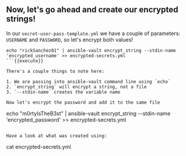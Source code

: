 ## Now, let's go ahead and create our encrypted strings!

In our `secret-user-pass-template.yml` we have a couple of parameters: `USERNAME` and `PASSWORD`, so let's encrypt both values! 
```
echo "rickSanchez01" | ansible-vault encrypt_string --stdin-name 'encrypted_username' >> encrypted-secrets.yml
```{{execute}}

There's a couple things to note here:

1. We are passing into ansible-vault command line using `echo`
2. `encrypt_string` will encrypt a string, not a file
3. `--stdin-name` creates the variable name

Now let's encrypt the password and add it to the same file
```
echo "m0rtyIsTheB3st" | ansible-vault encrypt_string --stdin-name 'encrypted_password' >> encrypted-secrets.yml
```{{execute}}

Have a look at what was created using:
```
cat encrypted-secrets.yml
```{{execute}}

